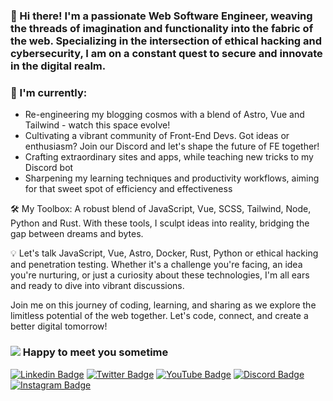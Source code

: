 

### 👋 Hi there! I'm a passionate Web Software Engineer, weaving the threads of imagination and functionality into the fabric of the web. Specializing in the intersection of ethical hacking and cybersecurity, I am on a constant quest to secure and innovate in the digital realm.

<!-- cat image placeholder <img align="right" alt="GIF" src="https://github.com/prototowb/prototowb/blob/main/sir-cat-laptop.gif" width="256" height="320" /> -->

### 🚀 I'm currently:
- Re-engineering my blogging cosmos with a blend of Astro, Vue and Tailwind - watch this space evolve!
- Cultivating a vibrant community of Front-End Devs. Got ideas or enthusiasm? Join our Discord and let's shape the future of FE together!
- Crafting extraordinary sites and apps, while teaching new tricks to my Discord bot
- Sharpening my learning techniques and productivity workflows, aiming for that sweet spot of efficiency and effectiveness

🛠️ My Toolbox: A robust blend of JavaScript, Vue, SCSS, Tailwind, Node, Python and Rust. With these tools, I sculpt ideas into reality, bridging the gap between dreams and bytes.

💡 Let's talk JavaScript, Vue, Astro, Docker, Rust, Python or ethical hacking and penetration testing. Whether it's a challenge you're facing, an idea you're nurturing, or just a curiosity about these technologies, I'm all ears and ready to dive into vibrant discussions.

Join me on this journey of coding, learning, and sharing as we explore the limitless potential of the web together. Let's code, connect, and create a better digital tomorrow!

### ![](https://visitor-badge.glitch.me/badge?page_id=prototowb.prototowb) Happy to meet you sometime
[![Linkedin Badge](https://img.shields.io/badge/-LinkedIn-0e76a8?style=flat-square&logo=Linkedin&logoColor=white)][linkedin]
[![Twitter Badge](https://img.shields.io/twitter/follow/prototowb?label=Follow&style=social)][twitter]
[![YouTube Badge](https://img.shields.io/youtube/channel/views/UCG_MpEt7okBlH1KtIK1TQTQ?style=social)][youtube]
[![Discord Badge](https://img.shields.io/badge/Discord-Join!-6a0dad)][discord]
[![Instagram Badge](https://img.shields.io/badge/-Instagram-e4405f?style=flat-square&logo=Instagram&logoColor=white)][instagram]

<!-- ### My GitHub stats
[![prototowb's github stats](https://github-readme-stats.vercel.app/api?username=prototowb&count_private=true&include_all_commits=true&theme=cobalt)](https://google.com)

<br>

### My most used languages
[![Top Langs](https://github-readme-stats.vercel.app/api/top-langs/?username=prototowb&layout=compact)](https://github.com/anuraghazra/github-readme-stats)
-->


<!-- variables that are used above -->
[linkedin]: https://www.linkedin.com/in/tobias-rauer/
[twitter]: https://twitter.com/prototowb/
[instagram]: https://www.instagram.com/protocode_/
[discord]: https://discord.gg/XB3KCDwgzk
[youtube]: https://www.youtube.com/channel/UCG_MpEt7okBlH1KtIK1TQTQ
[tiktok]: https://www.tiktok.com/@protocode_
